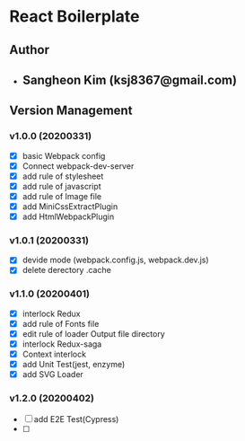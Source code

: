 # React Boilerplate

## Author

- <h2>Sangheon Kim (ksj8367@gmail.com)</h2>

## Version Management

### v1.0.0 (20200331)

- [x] basic Webpack config
- [x] Connect webpack-dev-server
- [x] add rule of stylesheet
- [x] add rule of javascript
- [x] add rule of Image file
- [x] add MiniCssExtractPlugin
- [x] add HtmlWebpackPlugin

### v1.0.1 (20200331)

- [x] devide mode (webpack.config.js, webpack.dev.js)
- [x] delete derectory .cache

### v1.1.0 (20200401)

- [x] interlock Redux
- [x] add rule of Fonts file
- [x] edit rule of loader Output file directory
- [x] interlock Redux-saga
- [x] Context interlock
- [x] add Unit Test(jest, enzyme)
- [x] add SVG Loader

### v1.2.0 (20200402)

- [ ] add E2E Test(Cypress)
- [ ]

